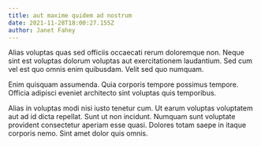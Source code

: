 ```yaml
---
title: aut maxime quidem ad nostrum
date: 2021-11-28T18:00:27.155Z
author: Janet Fahey
---
```


Alias voluptas quas sed officiis occaecati rerum doloremque non. Neque sint est voluptas dolorum voluptas aut exercitationem laudantium. Sed cum vel est quo omnis enim quibusdam. Velit sed quo numquam.

Enim quisquam assumenda. Quia corporis tempore possimus tempore. Officia adipisci eveniet architecto sint voluptas quis temporibus.

Alias in voluptas modi nisi iusto tenetur cum. Ut earum voluptas voluptatem aut ad id dicta repellat. Sunt ut non incidunt. Numquam sunt voluptate provident consectetur aperiam esse quasi. Dolores totam saepe in itaque corporis nemo. Sint amet dolor quis omnis.

